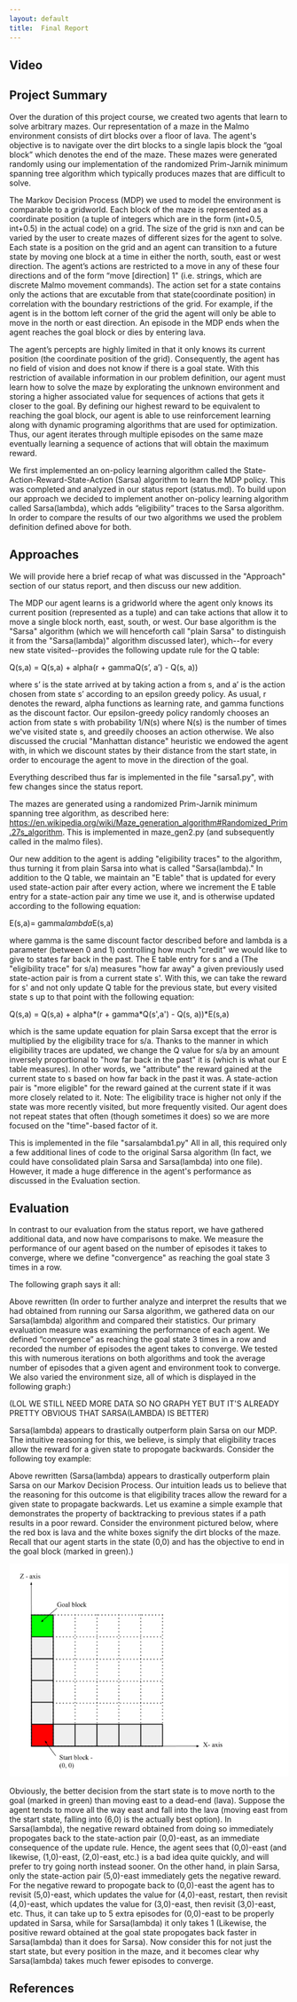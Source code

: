 ```yaml
---
layout: default
title:  Final Report
---
```


## Video


## Project Summary
Over the duration of this project course, we created two agents that learn to solve arbitrary mazes. Our representation of a maze in the Malmo environment consists of dirt blocks over a floor of lava. The agent's objective is to navigate over the dirt blocks to a single lapis block the “goal block” which denotes the end of the maze. These mazes were generated randomly using our implementation of the randomized Prim-Jarnik minimum spanning tree algorithm which typically produces mazes that are difficult to solve.

The Markov Decision Process (MDP) we used to model the environment is comparable to a gridworld. Each block of the maze is represented as a coordinate position (a tuple of integers which are in the form (int+0.5, int+0.5) in the actual code) on a grid. The size of the grid is nxn and can be varied by the user to create mazes of different sizes for the agent to solve. Each state is a position on the grid and an agent can transition to a future state by moving one block at a time in either the north, south, east or west direction. The agent’s actions are restricted to a move in any of these four directions and of the form “move [direction] 1" (i.e. strings, which are discrete Malmo movement commands). The action set for a state contains only the actions that are excutable from that state(coordinate position) in correlation with the boundary restrictions of the grid. For example, if the agent is in the bottom left corner of the grid the agent will only be able to move in the north or east direction. An episode in the MDP ends when the agent reaches the goal block or dies by entering lava. 

The agent’s percepts are highly limited in that it only knows its current position (the coordinate position of the grid). Consequently, the agent has no field of vision and does not know if there is a goal state. With this restriction of available information in our problem definition, our agent must learn how to solve the maze by explorating the unknown environment and storing a higher associated value for sequences of actions that gets it closer to the goal. By defining our highest reward to be equivalent to reaching the goal block, our agent is able to use reinforcement learning along with dynamic programing algorithms that are used for optimization. Thus, our agent iterates through multiple episodes on the same maze eventually learning a sequence of actions that will obtain the maximum reward. 
 
We first implemented an on-policy learning algorithm called the State-Action-Reward-State-Action (Sarsa) algorithm to learn the MDP policy. This was completed and analyzed in our status report (status.md). To build upon our approach we decided to implement another on-policy learning algorithm called Sarsa(lambda), which adds “eligibility” traces to the Sarsa algorithm. In order to compare the results of our two algorithms we used the problem definition defined above for both. 



## Approaches
We will provide here a brief recap of what was discussed in the "Approach" section of our status report, and then discuss our new addition.

The MDP our agent learns is a gridworld where the agent only knows its current position (represented as a tuple) and can take actions that allow it to move a single block north, east, south, or west. Our base algorithm is the "Sarsa" algorithm (which we will henceforth call "plain Sarsa" to distinguish it from the "Sarsa(lambda)" algorithm discussed later), which--for every new state visited--provides the following update rule for the Q table:

Q(s,a) = Q(s,a) + alpha(r + gammaQ(s’, a’) - Q(s, a))

where s’ is the state arrived at by taking action a from s, and a’ is the action chosen from state s’ according to an epsilon greedy policy. As usual, r denotes the reward, alpha functions as learning rate, and gamma functions as the discount factor. Our epsilon-greedy policy randomly chooses an action from state s with probability 1/N(s) where N(s) is the number of times we've visited state s, and greedily chooses an action otherwise. We also discussed the crucial "Manhattan distance" heuristic we endowed the agent with, in which we discount states by their distance from the start state, in order to encourage the agent to move in the direction of the goal.

Everything described thus far is implemented in the file "sarsa1.py", with few changes since the status report.

The mazes are generated using a randomized Prim-Jarnik minimum spanning tree algorithm, as described here: https://en.wikipedia.org/wiki/Maze_generation_algorithm#Randomized_Prim.27s_algorithm. This is implemented in maze_gen2.py (and subsequently called in the malmo files).

Our new addition to the agent is adding "eligibility traces" to the algorithm, thus turning it from plain Sarsa into what is called "Sarsa(lambda)." In addition to the Q table, we maintain an "E table" that is updated for every used state-action pair after every action, where we increment the E table entry for a state-action pair any time we use it, and is otherwise updated according to the following equation:

E(s,a)= gamma*lambda*E(s,a)

where gamma is the same discount factor described before and lambda is a parameter (between 0 and 1) controlling how much "credit" we would like to give to states far back in the past. The E table entry for s and a (The "eligibility trace" for s/a) measures "how far away" a given previously used state-action pair is from a current state s'. With this, we can take the reward for s' and not only update Q table for the previous state, but every visited state s up to that point with the following equation:

Q(s,a) = Q(s,a) + alpha*(r + gamma*Q(s',a') - Q(s, a))*E(s,a)

which is the same update equation for plain Sarsa except that the error is multiplied by the eligibility trace for s/a. Thanks to the manner in which eligibility traces are updated, we change the Q value for s/a by an amount inversely proportional to "how far back in the past" it is (which is what our E table measures). In other words, we "attribute" the reward gained at the current state to s based on how far back in the past it was. A state-action pair is "more eligible" for the reward gained at the current state if it was more closely related to it. Note: The eligibility trace is higher not only if the state was more recently visited, but more frequently visited. Our agent does not repeat states that often (though sometimes it does) so we are more focused on the "time"-based factor of it.

This is implemented in the file "sarsalambda1.py" All in all, this required only a few additional lines of code to the original Sarsa algorithm (In fact, we could have consolidated plain Sarsa and Sarsa(lambda) into one file). However, it made a huge difference in the agent's performance as discussed in the Evaluation section.
 
## Evaluation
In contrast to our evaluation from the status report, we have gathered additional data, and now have comparisons to make. We measure the performance of our agent based on the number of episodes it takes to converge, where we define "convergence" as reaching the goal state 3 times in a row.

The following graph says it all:

Above rewritten (In order to further analyze and interpret the results that we had obtained from running our Sarsa algorithm, we gathered data on our Sarsa(lambda) algorithm and compared their statistics. 
Our primary evaluation measure was examining the performance of each agent. We defined “convergence” as reaching the goal state 3 times in a row and recorded the number of episodes the agent takes to converge. We tested this with numerous iterations on both algorithms and took the average number of episodes that a given agent and environment took to converge. We also varied the environment size, all of which is displayed in the following graph:)


(LOL WE STILL NEED MORE DATA SO NO GRAPH YET BUT IT'S ALREADY PRETTY OBVIOUS THAT SARSA(LAMBDA) IS BETTER)

Sarsa(lambda) appears to drastically outperform plain Sarsa on our MDP. The intuitive reasoning for this, we believe, is simply that eligibility traces allow the reward for a given state to propogate backwards. Consider the following toy example:

Above rewritten (Sarsa(lambda) appears to drastically outperform plain Sarsa on our Markov Decision Process. Our intuition leads us to believe that the reasoning for this outcome is that eligibility traces allow the reward for a given state to propagate backwards. Let us examine a simple example that demonstrates the property of backtracking to previous states if a path results in a poor reward. 
Consider the environment pictured below, where the red box is lava and the white boxes signify the dirt blocks of the maze. Recall that our agent starts in the state (0,0) and has the objective to end in the goal block (marked in green).)


<img src="Maze ex.png">

Obviously, the better decision from the start state is to move north to the goal (marked in green) than moving east to a dead-end (lava). Suppose the agent tends to move all the way east and fall into the lava (moving east from the start state, falling into (6,0) is the actually best option). In Sarsa(lambda), the negative reward obtained from doing so immediately propogates back to the state-action pair (0,0)-east, as an immediate consequence of the update rule. Hence, the agent sees that (0,0)-east (and likewise, (1,0)-east, (2,0)-east, etc.) is a bad idea quite quickly, and will prefer to try going north instead sooner. On the other hand, in plain Sarsa, only the state-action pair (5,0)-east immediately gets the negative reward. For the negative reward to propogate back to (0,0)-east the agent has to revisit (5,0)-east, which updates the value for (4,0)-east, restart, then revisit (4,0)-east, which updates the value for (3,0)-east, then revisit (3,0)-east, etc. Thus, it can take up to 5 extra episodes for (0,0)-east to be properly updated in Sarsa, while for Sarsa(lambda) it only takes 1 (Likewise, the positive reward obtained at the goal state propogates back faster in Sarsa(lambda) than it does for Sarsa). Now consider this for not just the start state, but every position in the maze, and it becomes clear why Sarsa(lambda) takes much fewer episodes to converge.

## References
